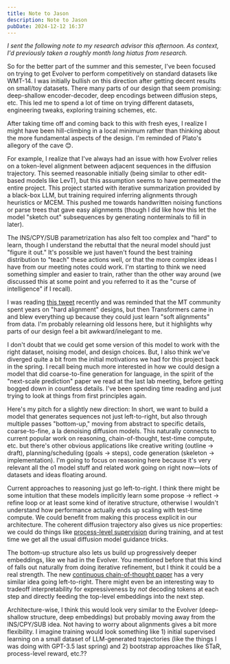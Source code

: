 ```yaml
---
title: Note to Jason
description: Note to Jason
pubDate: 2024-12-12 16:37
---
```


_I sent the following note to my research advisor this afternoon. As context, I'd previously taken a roughly month long hiatus from research._

So for the better part of the summer and this semester, I've been focused on trying to get Evolver to perform competitively on standard datasets like WMT-14. I was initially bullish on this direction after getting decent results on small/toy datasets. There many parts of our design that seem promising: deep-shallow encoder-decoder, deep encodings between diffusion steps, etc. This led me to spend a lot of time on trying different datasets, engineering tweaks, exploring training schemes, etc.

After taking time off and coming back to this with fresh eyes, I realize I might have been hill-climbing in a local minimum rather than thinking about the more fundamental aspects of the design. I'm reminded of Plato's allegory of the cave 😊.

For example, I realize that I've always had an issue with how Evolver relies on a token-level alignment between adjacent sequences in the diffusion trajectory. This seemed reasonable initially (being similar to other edit-based models like LevT), but this assumption seems to have permeated the entire project. This project started with iterative summarization provided by a black-box LLM, but training required inferring alignments through heuristics or MCEM. This pushed me towards handwritten noising functions or parse trees that gave easy alignments (though I did like how this let the model "sketch out" subsequences by generating nonterminals to fill in later).

The INS/CPY/SUB parametrization has also felt too complex and "hard" to learn, though I understand the rebuttal that the neural model should just "figure it out." It's possible we just haven't found the best training distribution to "teach" these actions well, or that the more complex ideas I have from our meeting notes could work. I'm starting to think we need something simpler and easier to train, rather than the other way around (we discussed this at some point and you referred to it as the "curse of intelligence" if I recall).

I was reading [this tweet](https://x.com/karpathy/status/1864023344435380613/photo/1) recently and was reminded that the MT community spent years on "hard alignment" designs, but then Transformers came in and blew everything up because they could just learn "soft alignments" from data. I'm probably relearning old lessons here, but it highlights why parts of our design feel a bit awkward/inelegant to me.

I don't doubt that we could get some version of this model to work with the right dataset, noising model, and design choices. But, I also think we've diverged quite a bit from the initial motivations we had for this project back in the spring. I recall being much more interested in how we could design a model that did coarse-to-fine generation for language, in the spirit of the "next-scale prediction" paper we read at the last lab meeting, before getting bogged down in countless details. I've been spending time reading and just trying to look at things from first principles again.

Here's my pitch for a slightly new direction: In short, we want to build a model that generates sequences not just left-to-right, but also through multiple passes "bottom-up," moving from abstract to specific details, coarse-to-fine, a la denoising diffusion models. This naturally connects to current popular work on reasoning, chain-of-thought, test-time compute, etc. but there's other obvious applications like creative writing (outline -> draft), planning/scheduling (goals -> steps), code generation (skeleton -> implementation). I'm going to focus on reasoning here because it's very relevant all the o1 model stuff and related work going on right now—lots of datasets and ideas floating around.

Current approaches to reasoning just go left-to-right. I think there might be some intuition that these models implicitly learn some propose -> reflect -> refine loop or at least some kind of iterative structure, otherwise I wouldn't understand how performance actually ends up scaling with test-time compute. We could benefit from making this process explicit in our architecture. The coherent diffusion trajectory also gives us nice properties: we could do things like [process-level supervision](https://openai.com/index/improving-mathematical-reasoning-with-process-supervision/) during training, and at test time we get all the usual diffusion model guidance tricks.

The bottom-up structure also lets us build up progressively deeper embeddings, like we had in the Evolver. You mentioned before that this kind of falls out naturally from doing iterative refinement, but I think it could be a real strength. The new [continuous chain-of-thought paper](https://arxiv.org/html/2412.06769v1) has a very similar idea going left-to-right. There might even be an interesting way to tradeoff interpretability for expressiveness by _not_ decoding tokens at each step and directly feeding the top-level embeddings into the next step.

Architecture-wise, I think this would look very similar to the Evolver (deep-shallow structure, deep embeddings) but probably moving away from the INS/CPY/SUB idea. Not having to worry about alignments gives a bit more flexibility. I imagine training would look something like 1) initial supervised learning on a small dataset of LLM-generated trajectories (like the things I was doing with GPT-3.5 last spring) and 2) bootstrap approaches like STaR, process-level reward, etc.??